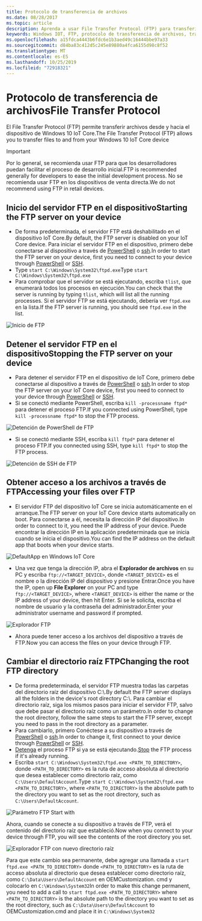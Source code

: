 ```yaml
---
title: Protocolo de transferencia de archivos
ms.date: 08/28/2017
ms.topic: article
description: Aprenda a usar File Transfer Protocol (FTP) para transferir archivos a y desde sus dispositivos.
keywords: Windows IOT, FTP, protocolo de transferencia de archivos, transferencia de archivos, dispositivos
ms.openlocfilehash: a15fdca4443b6fdc6e1b3aed49c16444bbe97a33
ms.sourcegitcommit: d84ba83c412d5c245e89880a4fca6155d98c8f52
ms.translationtype: MT
ms.contentlocale: es-ES
ms.lasthandoff: 10/25/2019
ms.locfileid: "72918321"
---
```

# <a name="file-transfer-protocol"></a><span data-ttu-id="c959c-104">Protocolo de transferencia de archivos</span><span class="sxs-lookup"><span data-stu-id="c959c-104">File Transfer Protocol</span></span>
<span data-ttu-id="c959c-105">El File Transfer Protocol (FTP) permite transferir archivos desde y hacia el dispositivo de Windows 10 IoT Core.</span><span class="sxs-lookup"><span data-stu-id="c959c-105">The File Transfer Protocol (FTP) allows you to transfer files to and from your Windows 10 IoT Core device</span></span>

> [!IMPORTANT]
> <span data-ttu-id="c959c-106">Por lo general, se recomienda usar FTP para que los desarrolladores puedan facilitar el proceso de desarrollo inicial.</span><span class="sxs-lookup"><span data-stu-id="c959c-106">FTP is recommended generally for developers to ease the initial development process.</span></span> <span data-ttu-id="c959c-107">No se recomienda usar FTP en los dispositivos de venta directa.</span><span class="sxs-lookup"><span data-stu-id="c959c-107">We do not recommend using FTP in retail devices.</span></span>

## <a name="starting-the-ftp-server-on-your-device"></a><span data-ttu-id="c959c-108">Inicio del servidor FTP en el dispositivo</span><span class="sxs-lookup"><span data-stu-id="c959c-108">Starting the FTP server on your device</span></span>
* <span data-ttu-id="c959c-109">De forma predeterminada, el servidor FTP está deshabilitado en el dispositivo IoT Core.</span><span class="sxs-lookup"><span data-stu-id="c959c-109">By default, the FTP server is disabled on your IoT Core device.</span></span>  <span data-ttu-id="c959c-110">Para iniciar el servidor FTP en el dispositivo, primero debe conectarse al dispositivo a través de [PowerShell](../connect-your-device/PowerShell.md) o [ssh](../connect-your-device/SSH.md).</span><span class="sxs-lookup"><span data-stu-id="c959c-110">In order to start the FTP server on your device, first you need to connect to your device through [PowerShell](../connect-your-device/PowerShell.md) or [SSH](../connect-your-device/SSH.md).</span></span>
* <span data-ttu-id="c959c-111">Type `start C:\Windows\System32\ftpd.exe`</span><span class="sxs-lookup"><span data-stu-id="c959c-111">Type `start C:\Windows\System32\ftpd.exe`</span></span>
* <span data-ttu-id="c959c-112">Para comprobar que el servidor se está ejecutando, escriba `tlist`, que enumerará todos los procesos en ejecución.</span><span class="sxs-lookup"><span data-stu-id="c959c-112">You can check that the server is running by typing `tlist`, which will list all the running processes.</span></span>  <span data-ttu-id="c959c-113">Si el servidor FTP se está ejecutando, debería ver `ftpd.exe` en la lista.</span><span class="sxs-lookup"><span data-stu-id="c959c-113">If the FTP server is running, you should see `ftpd.exe` in the list.</span></span>

![Inicio de FTP](../media/ftp/ftp_start.png)

## <a name="stopping-the-ftp-server-on-your-devicea-namestopftp"></a><span data-ttu-id="c959c-115">Detener el servidor FTP en el dispositivo<a name="stopftp"/></span><span class="sxs-lookup"><span data-stu-id="c959c-115">Stopping the FTP server on your device<a name="stopftp"/></span></span>
* <span data-ttu-id="c959c-116">Para detener el servidor FTP en el dispositivo de IoT Core, primero debe conectarse al dispositivo a través de [PowerShell](../connect-your-device/PowerShell.md) o [ssh](../connect-your-device/SSH.md).</span><span class="sxs-lookup"><span data-stu-id="c959c-116">In order to stop the FTP server on your IoT Core device, first you need to connect to your device through [PowerShell](../connect-your-device/PowerShell.md) or [SSH](../connect-your-device/SSH.md).</span></span>
* <span data-ttu-id="c959c-117">Si se conectó mediante PowerShell, escriba `kill -processname ftpd*` para detener el proceso FTP.</span><span class="sxs-lookup"><span data-stu-id="c959c-117">If you connected using PowerShell, type `kill -processname ftpd*` to stop the FTP process.</span></span>

![Detención de PowerShell de FTP](../media/ftp/ftp_kill_powershell.png)

* <span data-ttu-id="c959c-119">Si se conectó mediante SSH, escriba `kill ftpd*` para detener el proceso FTP.</span><span class="sxs-lookup"><span data-stu-id="c959c-119">If you connected using SSH, type `kill ftpd*` to stop the FTP process.</span></span>

![Detención de SSH de FTP](../media/ftp/ftp_kill_ssh.png)

## <a name="accessing-your-files-over-ftp"></a><span data-ttu-id="c959c-121">Obtener acceso a los archivos a través de FTP</span><span class="sxs-lookup"><span data-stu-id="c959c-121">Accessing your files over FTP</span></span>
* <span data-ttu-id="c959c-122">El servidor FTP del dispositivo IoT Core se inicia automáticamente en el arranque.</span><span class="sxs-lookup"><span data-stu-id="c959c-122">The FTP server on your IoT Core device starts automatically on boot.</span></span>  <span data-ttu-id="c959c-123">Para conectarse a él, necesita la dirección IP del dispositivo.</span><span class="sxs-lookup"><span data-stu-id="c959c-123">In order to connect to it, you need the IP address of your device.</span></span>  <span data-ttu-id="c959c-124">Puede encontrar la dirección IP en la aplicación predeterminada que se inicia cuando se inicia el dispositivo.</span><span class="sxs-lookup"><span data-stu-id="c959c-124">You can find the IP address on the default app that boots when your device starts.</span></span>

![DefaultApp en Windows IoT Core](../media/ftp/DefaultApp.png)

* <span data-ttu-id="c959c-126">Una vez que tenga la dirección IP, abra el **Explorador de archivos** en su PC y escriba `ftp://<TARGET_DEVICE>`, donde `<TARGET_DEVICE>` es el nombre o la dirección IP del dispositivo y presione Entrar.</span><span class="sxs-lookup"><span data-stu-id="c959c-126">Once you have the IP, open up **File Explorer** on your PC and type `ftp://<TARGET_DEVICE>`, where `<TARGET_DEVICE>` is either the name or the IP address of your device, then hit Enter.</span></span>  <span data-ttu-id="c959c-127">Si se le solicita, escriba el nombre de usuario y la contraseña del administrador.</span><span class="sxs-lookup"><span data-stu-id="c959c-127">Enter your administrator username and password if prompted.</span></span>

![Explorador FTP](../media/ftp/ftp_explorer.png)

* <span data-ttu-id="c959c-129">Ahora puede tener acceso a los archivos del dispositivo a través de FTP.</span><span class="sxs-lookup"><span data-stu-id="c959c-129">Now you can access the files on your device through FTP.</span></span>

## <a name="changing-the-root-ftp-directory"></a><span data-ttu-id="c959c-130">Cambiar el directorio raíz FTP</span><span class="sxs-lookup"><span data-stu-id="c959c-130">Changing the root FTP directory</span></span>
* <span data-ttu-id="c959c-131">De forma predeterminada, el servidor FTP muestra todas las carpetas del directorio raíz del dispositivo C:\\.</span><span class="sxs-lookup"><span data-stu-id="c959c-131">By default the FTP server displays all the folders in the device's root directory C:\\.</span></span>  <span data-ttu-id="c959c-132">Para cambiar el directorio raíz, siga los mismos pasos para iniciar el servidor FTP, salvo que debe pasar el directorio raíz como un parámetro.</span><span class="sxs-lookup"><span data-stu-id="c959c-132">In order to change the root directory, follow the same steps to start the FTP server, except you need to pass in the root directory as a parameter.</span></span>
* <span data-ttu-id="c959c-133">Para cambiarlo, primero Conéctese a su dispositivo a través de [PowerShell](../connect-your-device/PowerShell.md) o [ssh](../connect-your-device/SSH.md).</span><span class="sxs-lookup"><span data-stu-id="c959c-133">In order to change it, first connect to your device through [PowerShell](../connect-your-device/PowerShell.md) or [SSH](../connect-your-device/SSH.md).</span></span>
* <span data-ttu-id="c959c-134">[Detenga](#stopftp) el proceso FTP si ya se está ejecutando.</span><span class="sxs-lookup"><span data-stu-id="c959c-134">[Stop](#stopftp) the FTP process if it's already running.</span></span>
* <span data-ttu-id="c959c-135">Escriba `start C:\Windows\System32\ftpd.exe <PATH_TO_DIRECTORY>`, donde `<PATH_TO_DIRECTORY>` es la ruta de acceso absoluta al directorio que desea establecer como directorio raíz, como `C:\Users\DefaultAccount`.</span><span class="sxs-lookup"><span data-stu-id="c959c-135">Type `start C:\Windows\System32\ftpd.exe <PATH_TO_DIRECTORY>`, where `<PATH_TO_DIRECTORY>` is the absolute path to the directory you want to set as the root directory, such as `C:\Users\DefaultAccount`.</span></span>

![Parámetro FTP Start with](../media/ftp/ftp_start_parameter.png)

<span data-ttu-id="c959c-137">Ahora, cuando se conecte a su dispositivo a través de FTP, verá el contenido del directorio raíz que estableció.</span><span class="sxs-lookup"><span data-stu-id="c959c-137">Now when you connect to your device through FTP, you will see the contents of the root directory you set.</span></span>

![Explorador FTP con nuevo directorio raíz](../media/ftp/ftp_explorer_parameter.png)

<span data-ttu-id="c959c-139">Para que este cambio sea permanente, debe agregar una llamada a `start ftpd.exe <PATH_TO_DIRECTORY>` donde `<PATH_TO_DIRECTORY>` es la ruta de acceso absoluta al directorio que desea establecer como directorio raíz, como `C:\Data\Users\DefaultAccount` en OEMCustomization. cmd y colocarlo en `C:\Windows\System32`</span><span class="sxs-lookup"><span data-stu-id="c959c-139">In order to make this change permanent, you need to add a call to `start ftpd.exe <PATH_TO_DIRECTORY>` where `<PATH_TO_DIRECTORY>` is the absolute path to the directory you want to set as the root directory, such as `C:\Data\Users\DefaultAccount` to OEMCustomization.cmd and place it in `C:\Windows\System32`</span></span>

